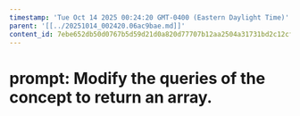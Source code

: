 ```yaml
---
timestamp: 'Tue Oct 14 2025 00:24:20 GMT-0400 (Eastern Daylight Time)'
parent: '[[../20251014_002420.06ac9bae.md]]'
content_id: 7ebe652db50d0767b5d59d21d0a820d77707b12aa2504a31731bd2c12cfdbed8
---
```


# prompt: Modify the queries of the concept to return an array.
